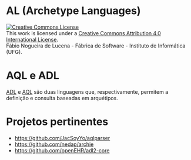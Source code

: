 
# AL (Archetype Languages)

<a rel="license" href="http://creativecommons.org/licenses/by/4.0/"><img alt="Creative Commons License" style="border-width:0" src="https://i.creativecommons.org/l/by/4.0/88x31.png" /></a><br />This work is licensed under a <a rel="license" href="http://creativecommons.org/licenses/by/4.0/">Creative Commons Attribution 4.0 International License</a>. 
<br />Fábio Nogueira de Lucena - Fábrica de Software - Instituto de Informática (UFG).

# AQL e ADL
[ADL](https://specifications.openehr.org/releases/AM/latest/ADL2.html) e [AQL](https://specifications.openehr.org/releases/QUERY/latest/AQL.html) são duas linguagens que, respectivamente, permitem a definição e consulta baseadas em arquétipos.

# Projetos pertinentes
- https://github.com/JacSoyYo/aqlparser
- https://github.com/nedap/archie
- https://github.com/openEHR/adl2-core

